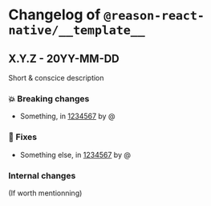 # Changelog of `@reason-react-native/__template__`

## X.Y.Z - 20YY-MM-DD

Short & conscice description

### 💥 Breaking changes

- Something, in [1234567](<link to commit on github>) by @<usename>

### 🐛 Fixes

- Something else, in [1234567](<link to commit on github>) by @<usename>

### Internal changes

(If worth mentionning)
